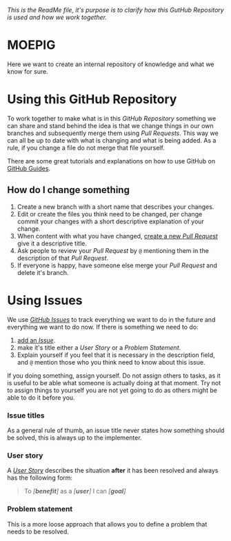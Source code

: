 _This is the ReadMe file, it's purpose is to clarify how this GutHub Repository is used and how we work together._

# MOEPIG

Here we want to create an internal repository of knowledge and what we know for sure.

# Using this GitHub Repository

To work together to make what is in this _GitHub Repository_ something we can share and stand behind the idea is that we change things in our own branches and subsequently merge them using _Pull Requests_. This way we can all be up to date with what is changing and what is being added. As a rule, if you change a file do not merge that file yourself.

There are some great tutorials and explanations on how to use GitHub on [GitHub Guides](https://guides.github.com/).

## How do I change something

1. Create a new branch with a short name that describes your changes.
2. Edit or create the files you think need to be changed, per change commit your changes with a short descriptive explanation of your change.
3. When content with what you have changed, [create a new _Pull Request_](https://github.com/NewAtoms/MOEPIG/compare) give it a descriptive title.
4. Ask people to review your _Pull Request_ by `@` mentioning them in the description of that _Pull Request_.
5. If everyone is happy, have someone else merge your _Pull Request_ and delete it's branch.

# Using Issues

We use [_GitHub Issues_](https://guides.github.com/features/issues/) to track everything we want to do in the future and everything we want to do now. If there is something we need to do:

1. [add an _Issue_](https://github.com/NewAtoms/MOEPIG/issues/new).
2. make it's title either a _User Story_ or a _Problem Statement_.
3. Explain yourself if you feel that it is necessary in the description field, and `@` mention those who you think need to know about this issue.

If you doing something, assign yourself. Do not assign others to tasks, as it is useful to be able what someone is actually doing at that moment. Try not to assign things to yourself you are not yet going to do as others might be able to do it before you.

### Issue titles

As a general rule of thumb, an issue title never states how something should be solved, this is always up to the implementer.

### User story

A [_User Story_](https://en.wikipedia.org/wiki/User_story) describes the situation **after** it has been resolved and always has the following form:

> To _[**benefit**]_ as a _[**user**]_ I can _[**goal**]_

### Problem statement

This is a more loose approach that allows you to define a problem that needs to be resolved.
